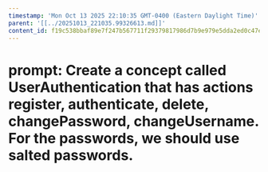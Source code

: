```yaml
---
timestamp: 'Mon Oct 13 2025 22:10:35 GMT-0400 (Eastern Daylight Time)'
parent: '[[../20251013_221035.99326613.md]]'
content_id: f19c538bbaf89e7f247b567711f29379817986d7b9e979e5dda2ed0c47ef512a
---
```


# prompt: Create a concept called UserAuthentication that has actions register, authenticate, delete, changePassword, changeUsername. For the passwords, we should use salted passwords.
